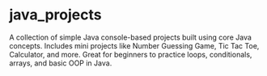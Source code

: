 # java_projects
A collection of simple Java console-based projects built using core Java concepts.
Includes mini projects like Number Guessing Game, Tic Tac Toe, Calculator, and more.
Great for beginners to practice loops, conditionals, arrays, and basic OOP in Java.
